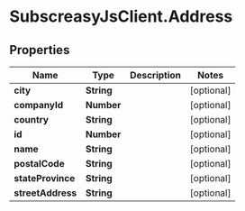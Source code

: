 # SubscreasyJsClient.Address

## Properties

Name | Type | Description | Notes
------------ | ------------- | ------------- | -------------
**city** | **String** |  | [optional] 
**companyId** | **Number** |  | [optional] 
**country** | **String** |  | [optional] 
**id** | **Number** |  | [optional] 
**name** | **String** |  | [optional] 
**postalCode** | **String** |  | [optional] 
**stateProvince** | **String** |  | [optional] 
**streetAddress** | **String** |  | [optional] 


